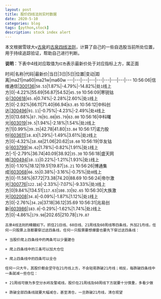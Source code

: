 ```yaml
---
layout: post
title: 股价四线法则实时数据
date: 2020-5-10
categories: blog
tags: [python,stock]
description: stock index alert
---
```



本文根据雪球大v[古泉](https://xueqiu.com/u/7148646888)的[古泉四线法则](https://xueqiu.com/7148646888/130498192)，计算了自己的一些自选股当前所处位置，用于持续追踪验证，帮助自己进行判断。

**说明**：下表中4线对应取值为`红色`表示最新价处于对应指标上方，属正面

时间|名称|代码|最新价|当日|3日|5日|位置|变动|距离|ma21|ma60|ma21w|ma60w
---|---|---|---|---|---|---|---|---
10:56:06|信维通信|[300136](https://xueqiu.com/S/SZ300136)|`50.53`|1.87%|-4.79%|-14.82%|处`1`线上方|0|-4.22%|55.69|56.87|54.52|`45.59`
10:56:09|寒锐钴业|[300618](https://xueqiu.com/S/SZ300618)|`65.0`|0.74%|-2.28%|2.60%|处`1`线上方|0|-2.92%|66.11|71.40|66.94|`63.85`
10:56:12|中科创达|[300496](https://xueqiu.com/S/SZ300496)|`91.11`|-0.75%|-4.23%|-2.49%|处`4`线上方|0|13.68%|`87.76`|`91.08`|`85.79`|`63.00`
10:56:16|中科曙光|[603019](https://xueqiu.com/S/SH603019)|`39.5`|1.94%|-2.18%|1.54%|处`2`线上方|1|0.99%|`39.35`|42.78|41.80|`33.84`
10:56:17|诺力股份|[603611](https://xueqiu.com/S/SH603611)|`18.83`|1.29%|-1.49%|3.61%|处`2`线上方|0|-4.32%|`18.68`|21.06|20.62|`18.60`
10:56:19|华友钴业|[603799](https://xueqiu.com/S/SH603799)|`36.62`|1.78%|-0.82%|1.91%|处`1`线上方|-1|-2.79%|36.74|40.09|38.92|`35.30`
10:56:18|盛天网络|[300494](https://xueqiu.com/S/SZ300494)|`18.11`|0.22%|-1.21%|1.93%|处`1`线上方|0|-1.10%|18.12|19.51|19.87|`16.21`
10:56:26|博通集成|[603068](https://xueqiu.com/S/SH603068)|`66.55`|0.38%|-3.16%|-0.75%|处`0`线上方|0|-11.58%|67.72|73.38|74.20|88.69
10:56:24|帝尔激光|[300776](https://xueqiu.com/S/SZ300776)|`122.18`|-2.33%|-7.07%|-9.33%|处`3`线上方|0|9.84%|134.51|`117.63`|`108.33`|`92.65`
10:56:30|大族激光|[002008](https://xueqiu.com/S/SZ002008)|`34.8`|-0.09%|-1.87%|1.12%|处`1`线上方|0|-2.76%|`34.28`|37.18|36.12|35.69
10:56:31|兆易创新|[603986](https://xueqiu.com/S/SH603986)|`183.0`|-0.29%|-1.62%|1.74%|处`2`线上方|0|-4.86%|`179.98`|202.65|210.78|`179.87`

```
古泉4线法则的精髓如下。抓住21日线、60日线、21周线及60周线等四条线，外加21月线，任何一只股票上涨都要穿过这四条线，任何一只股票要想爆雷也要先下穿过这四条线：

+ 当股价爬上四条线中的两条可以少量建仓

+ 爬上四条线中的三条可以加大仓位

+ 爬上四条线中的四条可以全仓

任何一只大牛，其股价都会坚守在21月线上方，不会轻易跌破21月线；相反，每跌破四条线中一条就减一些仓位：

+ 21周线可做为多空分水岭及警戒线，股价在21周线及60周线下方就要十分慎重，多看少做

+ 跌破全部四条线就要大幅减仓，甚至清仓，一旦跌破21月线，清仓观望
```